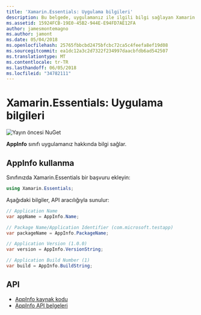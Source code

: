```yaml
---
title: 'Xamarin.Essentials: Uygulama bilgileri'
description: Bu belgede, uygulamanız ile ilgili bilgi sağlayan Xamarin.Essentials appInfo sınıfında açıklanmaktadır. Örneğin, uygulama adı ve sürümü kullanıma sunar.
ms.assetid: 15924FCB-19E0-45B2-944E-E94FD7AE12FA
author: jamesmontemagno
ms.author: jamont
ms.date: 05/04/2018
ms.openlocfilehash: 25765fbbcbd2475bfcbc72ca5c4feefa8ef19d08
ms.sourcegitcommit: ea1dc12a3c2d7322f234997daacbfdb6ad542507
ms.translationtype: MT
ms.contentlocale: tr-TR
ms.lasthandoff: 06/05/2018
ms.locfileid: "34782111"
---
```

# <a name="xamarinessentials-app-information"></a>Xamarin.Essentials: Uygulama bilgileri

![Yayın öncesi NuGet](~/media/shared/pre-release.png)

**AppInfo** sınıfı uygulamanız hakkında bilgi sağlar.

## <a name="using-appinfo"></a>AppInfo kullanma

Sınıfınızda Xamarin.Essentials bir başvuru ekleyin:

```csharp
using Xamarin.Essentials;
```

Aşağıdaki bilgiler, API aracılığıyla sunulur:

```csharp
// Application Name
var appName = AppInfo.Name;

// Package Name/Application Identifier (com.microsoft.testapp)
var packageName = AppInfo.PackageName;

// Application Version (1.0.0)
var version = AppInfo.VersionString;

// Application Build Number (1)
var build = AppInfo.BuildString;
```

## <a name="api"></a>API

- [AppInfo kaynak kodu](https://github.com/xamarin/Essentials/tree/master/Xamarin.Essentials/AppInfo)
- [AppInfo API belgeleri](xref:Xamarin.Essentials.AppInfo)

